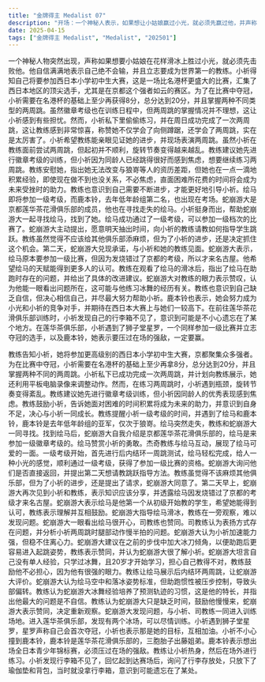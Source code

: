 ```yaml
---
title: "金牌得主 Medalist 07"
description: "开场：一个神秘人表示，如果想让小姑娘赢过小光，就必须先赢过他，并声称自己绝不会输，目标是成为世界第一的教练。西日本小学初中生大赛，大赛准备：教练告知小祈接下来要参加西日本小学初中生大赛，这是一个比名港杯更高级别的赛事，京都也是强者云集的区域。为了夺冠，小祈需要在名港杯的基础上再拿8分，至少需要20分，为此还需要完成两种不同类型的两周跳。西日本小学初中生大赛，小祈的进步：小祈私下里已经练成了一次两周跳，并想给教练现场表演。她还借了平板电脑，通过录像来调整自己的动作。西日本小学初中生大赛，训练瓶颈：小祈在练习两周跳时遇到了困难，旋转节奏越来越乱。教练建议先进行徽章考级的训练，但小祈因为同龄人跳得更好而感到焦虑。西日本小学初中生大赛，教练的鼓励：教练鼓励小祈不必焦虑，直面困难所花费的时间将会成为未来受挫时的助力。教练也意识到自己的不足，要尽最大努力帮助小祈，和小祈一同成长。西日本小学初中生大赛，考级准备：教练提醒小祈一级考级的时间，并遇到了绘马和鹿本铃。鹿本铃是去年低年龄组第二名，仅次于狼嵜。西日本小学初中生大赛，寻找小祈：绘马突然走失，教练四处寻找，蛇崩游大帮忙一起寻找。西日本小学初中生大赛，找到绘马：最终找到了绘马，蛇崩游大自我介绍是京都莲华茶花滑俱乐部的，绘马是来参加一级徽章考级的。绘马对小祈的勇敢表示赞赏。西日本小学初中生大赛，杰奇教练：杰奇教练和绘马互动，展现了绘马可爱的一面。西日本小学初中生大赛，一级考级：一级考级开始，首先是后内结环一周跳测试。绘马跳得很轻松，给人一种小光的感觉，最终通过了一级考级。西日本小学初中生大赛，后续计划：绘马通过一级考级，终于能参加一级档次的比赛了。蛇崩游大询问他们是否直接回去，并提出明天想请教如何指导学生跳跃。西日本小学初中生大赛，教练的请求：教练私下里觉得不应该给别人俱乐部添麻烦，但为了小祈的进步，他什么都愿意做。蛇崩游大同意了教练的请求。西日本小学初中生大赛，再次相遇：第二天早上，蛇崩游大再次见到小祈和教练，并表示知识就是用来分享的。他提到绘马原本要参加京都的考级，但因为发烧错过了，所以才来名古屋。西日本小学初中生大赛，互相理解：蛇崩游大表示绘马是他第一个从初级之前开始教的学生，他希望绘马能得到其他人的认可。教练表示理解，并一起加油。西日本小学初中生大赛，指导绘马：蛇崩游大指导绘马滑冰，教练在一旁观察，觉得很难找到需要改进的点。蛇崩游大一眼就看出绘马很开心，司教练也表示赞同。西日本小学初中生大赛，发现问题：司教练认为表扬方式存在问题，并分析了小祈在两周跳时腿部动作慢半拍的问题。蛇崩游大也提出了自己的看法，认为小祈加速能力很强，但稳不住离心力的力道。西日本小学初中生大赛，改进建议：蛇崩游大建议如果在之前的步伐里能让冰刀倾角大一点，助跑后应该更容易进入标准的起跳姿势。教练表示赞同，并觉得蛇崩游大很了解小祈。西日本小学初中生大赛，冰舞经验：蛇崩游大坦言自己没有单人的经验，只学过冰舞，而且20岁才开始学，所以担心自己教得不对。教练鼓励他不必担心，因为他有很强的眼力。西日本小学初中生大赛，评价绘马：教练让绘马跳个后内结环两周跳，让蛇崩游大评价。蛇崩游大认为绘马在空中和落冰的姿势都很标准，但助跑原本能发挥出的惯性被控制住了，可能是助跑前的压步导致脑袋向内偏转了。西日本小学初中生大赛，独特特长：教练认为蛇崩游大练冰舞时培养出了预测搭档运动轨迹的习惯，这不是每个人都有的特长。他觉得蛇崩游大最大的问题是不敢相信自己。西日本小学初中生大赛，缺乏时间：教练认为蛇崩游大唯一缺乏的只是时间，并鼓励他慢悠悠来。蛇崩游大表示赞同，并表示要重头再观察一次。西日本小学初中生大赛，新的开始：蛇崩游大发现了问题所在，并和小祈、司教练一同进入训练场地。西日本小学初中生大赛，莲华茶俱乐部：进入莲华茶俱乐部，发现有两个冰场，可以尽情训练。小祈遇到狮子堂星罗，星罗声称自己会首次夺冠。小祈也表示那是她的目标，一起加油。西日本小学初中生大赛，鹿本铃：小祈不小心撞到了鹿本铃，鹿本铃是莲华茶花滑俱乐部的，三胞胎子出藤姐弟。鹿本铃表示想出场全日本青少年锦标赛，必须压过在场的强敌。西日本小学初中生大赛，赛前准备：教练让小祈热身，然后在场外过一曲。小祈发现自己的行李箱不见了，回忆起当时来到赛场后，问到了放行李的地方，然后放下了瑜伽垫和背包，当时就没拉行李箱，肯定是不小心忘在哪里了。"
date: 2025-04-15
tags: ["金牌得主 Medalist", "Medalist", "202501"]
---
```


一个神秘人物突然出现，声称如果想要小姑娘在花样滑冰上胜过小光，就必须先击败他。他自信满满地表示自己绝不会输，并且立志要成为世界第一的教练。小祈得知自己将要参加西日本小学初中生大赛，这是一场比名港杯更盛大的比赛，汇集了西日本地区的顶尖选手，尤其是在京都这个强者如云的赛区。为了在比赛中夺冠，小祈需要在名港杯的基础上至少再获得8分，总分达到20分，并且掌握两种不同类型的两周跳。虽然徽章考级也在训练日程中，但两周跳的掌握情况并不理想，这让小祈感到有些担忧。然而，小祈私下里偷偷练习，并在周日成功完成了一次两周跳，这让教练感到非常惊喜，称赞她不仅学会了向侧蹲踞，还学会了两周跳，实在是太厉害了。小祈希望教练能亲眼见证她的进步，并现场表演两周跳。虽然小祈在教练面前尝试两周跳，但起初并不顺利，旋转节奏变得越来越乱。教练建议她先进行徽章考级的训练，但小祈因为同龄人已经跳得很好而感到焦虑，想要继续练习两周跳。教练安慰她，指出她无法改变与狼嵜等人的资历差距，但她也在一点一滴地积累经验，即使现在做不到也没关系，不必焦虑，直面困难所花费的时间将会成为未来受挫时的助力。教练也意识到自己需要不断进步，才能更好地引导小祈。绘马即将参加一级考级，而鹿本铃，去年低年龄组第二名，也出现在考场。蛇崩游大是京都莲华茶花滑俱乐部的成员，他也在寻找走失的绘马。小祈挺身而出，帮助蛇崩游大一起寻找绘马，找到了她。绘马成功通过了一级考级，可以参加一级档次的比赛了。蛇崩游大主动提出，愿意明天抽出时间，向小祈的教练请教如何指导学生跳跃。教练虽然觉得不应该给其他俱乐部添麻烦，但为了小祈的进步，还是决定抓住这个机会。第二天，蛇崩游大兑现承诺，与小祈和她的教练见面。蛇崩游大表示，绘马原本要参加一级比赛，但因为发烧错过了京都的考级，所以才来名古屋。他希望绘马的天赋能得到更多人的认可。教练在观看了绘马的滑冰后，指出了绘马在助跑时存在的问题，并给出了具体的改进建议。蛇崩游大对教练的眼力表示赞叹，认为他能一眼看出问题所在，这可能与他练习冰舞的经历有关。教练也意识到自己缺乏自信，但决心相信自己，并尽最大努力帮助小祈。鹿本铃也表示，她会努力成为小光和小祈的竞争对手，并期待在西日本大赛上与她们一较高下。在前往莲华茶花滑俱乐部训练时，小祈发现自己的行李箱不见了，意识到可能是不小心遗忘在了某个地方。在莲华茶俱乐部，小祈遇到了狮子堂星罗，一个同样参加一级比赛并立志夺冠的选手，以及鹿本铃，她表示要压过在场的强敌，一定要赢。

教练告知小祈，她将参加更高级别的西日本小学初中生大赛，京都聚集众多强者。为在比赛中夺冠，小祈需要在名港杯的基础上至少再拿8分，总分达到20分，并且掌握两种不同的两周跳。小祈私下已成功完成一次两周跳，并计划向教练展示，她还利用平板电脑录像来调整动作。然而，在练习两周跳时，小祈遇到瓶颈，旋转节奏变得紊乱。教练建议她先进行徽章考级训练，但小祈因同龄人的优秀表现感到焦虑。教练鼓励小祈，告诉她面对困难的时间积累将成为未来的助力，并意识到自身不足，决心与小祈一同成长。教练提醒小祈一级考级的时间，并遇到了绘马和鹿本铃，鹿本铃是去年低年龄组的亚军，仅次于狼嵜。绘马突然走失，教练和蛇崩游大一同寻找。找到绘马后，蛇崩游大自我介绍是京都莲华茶花滑俱乐部的，绘马是来参加一级徽章考级的。绘马赞赏小祈的勇敢。杰奇教练与绘马互动，展现了绘马可爱的一面。一级考级开始，首先进行后内结环一周跳测试，绘马轻松完成，给人一种小光的感觉，顺利通过一级考级，获得了参加一级比赛的资格。蛇崩游大询问他们是否直接返回，并提出第二天想请教跳跃指导方法。教练虽觉得不该麻烦其他俱乐部，但为了小祈的进步，还是提出了请求，蛇崩游大同意了。第二天早上，蛇崩游大再次见到小祈和教练，表示知识应该分享，并透露绘马因发烧错过了京都的考级才来名古屋。蛇崩游大表示绘马是他第一个从初级开始教的学生，希望她能得到认可，教练表示理解并互相鼓励。蛇崩游大指导绘马滑冰，教练在一旁观察，难以发现问题。蛇崩游大一眼看出绘马很开心，司教练也赞同。司教练认为表扬方式存在问题，并分析小祈两周跳时腿部动作慢半拍的问题。蛇崩游大认为小祈加速能力强，但稳不住离心力。蛇崩游大建议在之前的步伐中加大冰刀倾角，以便助跑后更容易进入起跳姿势，教练表示赞同，并认为蛇崩游大很了解小祈。蛇崩游大坦言自己没有单人经验，只学过冰舞，且20岁才开始学习，担心自己教得不对，教练鼓励他不必担心，因为他有很强的眼力。教练让绘马展示后内结环两周跳，让蛇崩游大评价。蛇崩游大认为绘马空中和落冰姿势标准，但助跑惯性被压步控制，导致头部偏转。教练认为蛇崩游大冰舞经验培养了预测轨迹的习惯，这是他的特长，并指出他最大的问题是不自信。教练认为蛇崩游大只是缺乏时间，鼓励他慢慢来，蛇崩游大表示赞同，决定重新观察。蛇崩游大发现问题，与小祈、司教练一同进入训练场地。进入莲华茶俱乐部，发现有两个冰场，可以尽情训练。小祈遇到狮子堂星罗，星罗声称自己会首次夺冠，小祈也表示那是她的目标，互相加油。小祈不小心撞到鹿本铃，鹿本铃是莲华茶花滑俱乐部的，三胞胎子出藤姐弟。鹿本铃表示想出场全日本青少年锦标赛，必须压过在场的强敌。教练让小祈热身，然后在场外进行练习。小祈发现行李箱不见了，回忆起到达赛场后，询问了行李存放处，只放下了瑜伽垫和背包，当时就没拿行李箱，意识到可能遗忘在了某处。